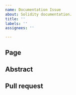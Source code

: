 ```yaml
---
name: Documentation Issue
about: Solidity documentation.
title: ''
labels: ''
assignees: ''

---
```


## Page

<!--
Please link directly to the page which you think has a problem
-->

## Abstract

<!--
Please describe in detail what is wrong.
-->

## Pull request

<!--
Please link to your pull request which resolves this issue
-->
